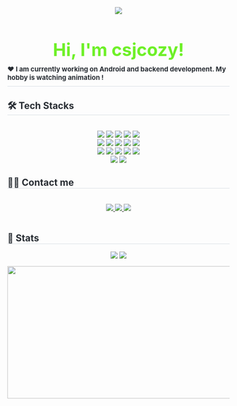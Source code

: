 <div align="center">
    <p align="center">
        <img src="https://github.com/user-attachments/assets/0566bd59-c9a4-41ce-99f6-255297dfab2f">
    </p>
    <h1 style="color: #6ef028; font-size: 40px; margin-bottom: 10px;">Hi, I'm csjcozy!</h1>
</div>
<div style="text-align: left;"> 
    <div style="font-weight: 700; font-size: 15px; text-align: left; color: #282d33; border-bottom: 1px solid #d8dee4; padding-bottom: 10px;"> 
        ❤ I am currently working on Android and backend development. My hobby is watching animation !
    </div> 
</div>
    <div style="text-align: left;">
    <h2 style="border-bottom: 1px solid #d8dee4; color: #282d33;"> 🛠️ Tech Stacks </h2> <br> 
    <div  align= "center"> <img src="https://img.shields.io/badge/Amazon S3-569A31?style=for-the-badge&logo=Amazon S3&logoColor=white">
          <img src="https://img.shields.io/badge/Android-3DDC84?style=for-the-badge&logo=Android&logoColor=white">
          <img src="https://img.shields.io/badge/Amazon AWS-232F3E?style=for-the-badge&logo=Amazon AWS&logoColor=white">
          <img src="https://img.shields.io/badge/C-A8B9CC?style=for-the-badge&logo=C&logoColor=white">
          <img src="https://img.shields.io/badge/Docker-2496ED?style=for-the-badge&logo=Docker&logoColor=white">
          <br/><img src="https://img.shields.io/badge/Figma-F24E1E?style=for-the-badge&logo=Figma&logoColor=white">
          <img src="https://img.shields.io/badge/Firebase-FFCA28?style=for-the-badge&logo=Firebase&logoColor=white">
          <img src="https://img.shields.io/badge/Flutter-02569B?style=for-the-badge&logo=Flutter&logoColor=white">
          <img src="https://img.shields.io/badge/Git-F05032?style=for-the-badge&logo=Git&logoColor=white">
          <img src="https://img.shields.io/badge/Github-181717?style=for-the-badge&logo=Github&logoColor=white">
          <br/><img src="https://img.shields.io/badge/Java-007396?style=for-the-badge&logo=Java&logoColor=white">
          <img src="https://img.shields.io/badge/Jenkins-D24939?style=for-the-badge&logo=Jenkins&logoColor=white">
          <img src="https://img.shields.io/badge/Matlab-0076a8?style=for-the-badge&logo=Matlab&logoColor=white">
          <img src="https://img.shields.io/badge/MySQL-4479A1?style=for-the-badge&logo=MySQL&logoColor=white">
          <img src="https://img.shields.io/badge/Notion-000000?style=for-the-badge&logo=Notion&logoColor=white">
          <br/><img src="https://img.shields.io/badge/Python-3776AB?style=for-the-badge&logo=Python&logoColor=white">
          <img src="https://img.shields.io/badge/Spring Boot-6DB33F?style=for-the-badge&logo=Spring Boot&logoColor=white">
          </div>
    </div>
    <div style="text-align: left;">
    <h2 style="border-bottom: 1px solid #d8dee4; color: #282d33;"> 🧑‍💻 Contact me </h2> <br> 
    <div align= "center"> <a href=> <img src="https://img.shields.io/badge/Instagram-E4405F?style=for-the-badge&logo=Instagram&logoColor=white&link="> </a>
         <a href=mailto:tmdwns63@gmail.com> <img src="https://img.shields.io/badge/Gmail-EA4335?style=for-the-badge&logo=Gmail&logoColor=white&link=mailto:tmdwns63@gmail.com"> </a>
         <a href=https://cjscozyboy99.notion.site/s-10b6e6c410008011bb8ddf5e3e54afdb?pvs=4> <img src="https://img.shields.io/badge/Notion-000000?style=for-the-badge&logo=Notion&logoColor=white&link=https://cjscozyboy99.notion.site/s-10b6e6c410008011bb8ddf5e3e54afdb?pvs=4"> </a>
          </div>  <br> 
    <div align= "center">  </div> 
    </div>
    <div style="text-align: left;"> 
    <h2 style="border-bottom: 1px solid #d8dee4; color: #282d33;"> 🏅 Stats </h2> <div align= "center"> <img src="https://github-readme-stats.vercel.app/api?username=csjcozy&bg_color=60,eba2ec,684eef&title_color=ffffff&text_color=ffffff"
         /> <img src="https://github-readme-stats.vercel.app/api/top-langs/?username=csjcozy&layout=compact&bg_color=60,eba2ec,684eef&title_color=ffffff&text_color=ffffff"
           /> </div> 
        <div align= "center">  </div> 
<div align = "center">
    <p align="center">
        <img
          src="https://render.gitanimals.org/farms/csjcozy"
          width="600"
          height="300"
        />
    </p>
</div>
</a>
    </div>
    
